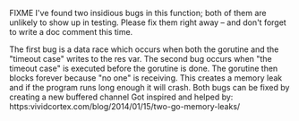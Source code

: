 FIXME
I've found two insidious bugs in this function; both of them are unlikely
to show up in testing. Please fix them right away – and don't forget to
write a doc comment this time.

The first bug is a data race which occurs when both the gorutine and the "timeout case" writes to the res var.
The second bug occurs when "the timeout case" is executed before the gorutine is done. 
The gorutine then blocks forever because "no one" is receiving. 
This creates a memory leak and if the program runs long enough it will crash.
Both bugs can be fixed by creating a new buffered channel
Got inspired and helped by: https:vividcortex.com/blog/2014/01/15/two-go-memory-leaks/